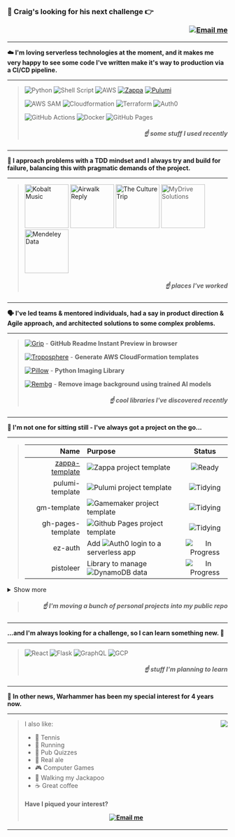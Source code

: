 ### 👋  Craig's looking for his next challenge :point_right: <p align="right">[![Email me][email]](mailto:craig.tubb.57@gmail.com "craig.tubb.57@gmail.com")</p>

---
__:cloud: I'm loving serverless technologies at the moment, and it makes me very happy to see some code I've written make it's way to production via a CI/CD pipeline.__

---

> ![Python][python] ![Shell Script][shell] ![AWS][aws] [![Zappa][zappa]](https://github.com/zappa/Zappa "Go to Github project") [![Pulumi][pulumi]](https://www.pulumi.com/ "Go to Website")
>
> ![AWS SAM][sam] ![Cloudformation][cloudformation] ![Terraform][terraform] ![Auth0][auth0]
>
> ![GitHub Actions][githubactions] ![Docker][docker] ![GitHub Pages][githubpages]
> ##### <p align="right">:point_up: some stuff I used recently</p>

---
__:pencil: I approach problems with a TDD mindset and I always try and build for failure, balancing this with pragmatic demands of the project.__

---

> <a href="https://www.kobaltmusic.com/"><img src="https://www.musicbusinessworldwide.com/files/2023/07/Kobalt-logo.jpg" width="100" alt="Kobalt Music"></a> <a href="https://airwalkreply.com/"><img src="https://airwalkreply.com/assets/Airwalk-Reply-Colour-Logo.svg" width="100" alt="Airwalk Reply"></a> <a href="https://theculturetrip.com/"><img src="https://theculturetrip.com/img/ct-full.svg" width="100" alt="The Culture Trip"></a> <img src="https://www.the-digital-insurer.com/wp-content/uploads/2019/04/MyDrive_Solutions_logo.png" width="100" alt="MyDrive Solutions"> <a href="https://data.mendeley.com/"><img src="https://scicrunch.org/upload/resource-images/15671.png" width="100" alt="Mendeley Data"></a>
> ##### <p align="right">:point_up: places I've worked</p>

---
__:speaking_head: I've led teams & mentored individuals, had a say in product direction & Agile approach, and architected solutions to some complex problems.__

---

> [![Grip][grip]](https://github.com/joeyespo/grip "Go to Github repo") - __GitHub Readme Instant Preview in browser__
>
> [![Troposphere][troposphere]](https://github.com/cloudtools/troposphere "Go to Github repo") - __Generate AWS CloudFormation templates__
>
> [![Pillow][pillow]](https://github.com/python-pillow/Pillow "Go to Github repo") - __Python Imaging Library__
>
> [![Rembg][rembg]](https://github.com/danielgatis/rembg "Go to Github repo") - __Remove image background using trained AI models__
> ##### <p align="right">:point_up: cool libraries I've discovered recently</p>

---
__:runner: I'm not one for sitting still - I've always got a project on the go...__

---

> | Name                                                            | Purpose                                         | Status
> | --------------------------------------------------------------: | :---------------------------------------------- | :----:
> | [zappa-template](https://github.com/craigtubb57/zappa-template) | ![Zappa][zappa] project template                | ![Ready][ready]
> | pulumi-template                                                 | ![Pulumi][pulumi] project template              | ![Tidying][tidying]
> | gm-template                                                     | ![Gamemaker][gamemaker] project template        | ![Tidying][tidying]
> | gh-pages-template                                               | ![Github Pages][githubpages] project template   | ![Tidying][tidying]
> | ez-auth                                                         | Add ![Auth0][auth0] login to a serverless app   | ![In Progress][inprogress]
> | pistoleer                                                       | Library to manage ![DynamoDB][dynamodb] data    | ![In Progress][inprogress]
<details>
  <summary>Show more</summary>

> | Name                                                            | Purpose                                         | Status
> | --------------------------------------------------------------: | :---------------------------------------------- | :----:
> | py-util                                                         | Utility functions for ![Python][python]         | ![In Progress][inprogress]
> | imengine                                                        | Process images in a variety of ways             | ![In Progress][inprogress]
> | cloudformation-example                                          | ![Cloudformation][cloudformation] example       | ![Todo][todo]
> | sam-example                                                     | ![AWS SAM][sam] example                         | ![Todo][todo]
> | troposphere-example                                             | ![Troposphere][troposphere] example             | ![Todo][todo]
> | terraform-example                                               | ![Terraform][terraform] example                 | ![Todo][todo]
> | flask-example                                                   | ![Flask][flask] example                         | ![Learn][learn]
> | react-example                                                   | ![React][react] example                         | ![Learn][learn]
> | graphql-example                                                 | ![GraphQL][graphql] example                     | ![Learn][learn]

</details>

>
> ##### <p align="right">:point_up: I'm moving a bunch of personal projects into my public repo</p>

---
__...and I'm always looking for a challenge, so I can learn something new. :brain:__

---

> ![React][react] ![Flask][flask] ![GraphQL][graphql] ![GCP][gcp]
> ##### <p align="right">:point_up: stuff I'm planning to learn</p>

---
__:newspaper: In other news, Warhammer has been my special interest for 4 years now.__

---

> <img align="right" src="https://media1.giphy.com/media/mYKZGGKpcOT59x65S9/giphy.gif" />
>
> I also like:
> * :tennis: Tennis
> * :running: Running
> * :page_with_curl: Pub Quizzes
> * :beer: Real ale
> * :video_game: Computer Games
> * :dog: Walking my Jackapoo
> * :coffee: Great coffee
>
> #### Have I piqued your interest? <p align="middle">[![Email me][email]](mailto:craig.tubb.57@gmail.com "craig.tubb.57@gmail.com")</p>

---

[email]: https://img.shields.io/badge/Email%20me-EA4335?style=for-the-badge&logo=gmail&logoColor=white

[python]: https://img.shields.io/badge/python-3670A0?style=for-the-badge&logo=python&logoColor=ffdd54 "Python"
[shell]: https://img.shields.io/badge/shell-%23121011.svg?style=for-the-badge&logo=gnu-bash&logoColor=white
[aws]: https://img.shields.io/badge/AWS-%23FF9900.svg?style=for-the-badge&logo=amazon-aws&logoColor=white
[zappa]: https://img.shields.io/badge/Zappa-red?style=for-the-badge
[pulumi]: https://img.shields.io/badge/Pulumi-8A3391?style=for-the-badge&logo=pulumi&logoColor=white

[sam]: https://img.shields.io/badge/AWS%20SAM-F89A02?style=for-the-badge
[cloudformation]: https://img.shields.io/badge/Cloudformation-789E3F?style=for-the-badge
[terraform]: https://img.shields.io/badge/terraform-844FBA?logo=terraform&logoColor=white&style=for-the-badge
[auth0]: https://img.shields.io/badge/auth0-EB5424?logo=auth0&logoColor=white&style=for-the-badge

[githubactions]: https://img.shields.io/badge/github%20actions-2671E5.svg?style=for-the-badge&logo=githubactions&logoColor=white
[docker]: https://img.shields.io/badge/docker-0db7ed.svg?style=for-the-badge&logo=docker&logoColor=white
[githubpages]: https://img.shields.io/badge/github%20pages-222222.svg?style=for-the-badge&logo=githubpages&logoColor=white

[grip]: https://img.shields.io/badge/Grip-2F7BBC?style=for-the-badge
[troposphere]: https://img.shields.io/badge/Troposphere-000000?style=for-the-badge
[pillow]: https://img.shields.io/badge/Pillow-E0B634?style=for-the-badge
[rembg]: https://img.shields.io/badge/Rembg-FCBFFB?style=for-the-badge

[react]: https://img.shields.io/badge/React-61DAFB?style=for-the-badge&logo=react&logoColor=black
[flask]: https://img.shields.io/badge/Flask-000000?style=for-the-badge&logo=flask&logoColor=white
[gcp]: https://img.shields.io/badge/Google%20Cloud%20Platform-4285F4?style=for-the-badge&logo=googlecloud&logoColor=white
[graphql]: https://img.shields.io/badge/GraphQL-E10098?style=for-the-badge&logo=graphql&logoColor=white

[gamemaker]: https://img.shields.io/badge/Gamemaker-000000?style=for-the-badge&logo=gamemaker&logoColor=white
[dynamodb]: https://img.shields.io/badge/DynamoDB-4053D6?style=for-the-badge&logo=amazondynamodb&logoColor=white

[ready]: https://img.shields.io/badge/Ready-197D54?style=for-the-badge
[tidying]: https://img.shields.io/badge/Tidying-F68512?style=for-the-badge
[inprogress]: https://img.shields.io/badge/In%20Progress-F5C417?style=for-the-badge
[todo]: https://img.shields.io/badge/Todo-356ADE?style=for-the-badge
[learn]: https://img.shields.io/badge/Learn-5B7282?style=for-the-badge
